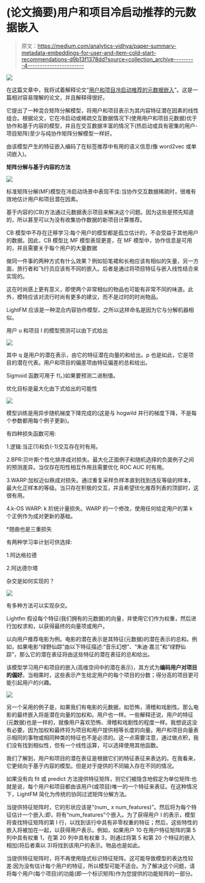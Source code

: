 # (论文摘要)用户和项目冷启动推荐的元数据嵌入

> 原文：<https://medium.com/analytics-vidhya/paper-summary-metadata-embeddings-for-user-and-item-cold-start-recommendations-d9b13f1378dd?source=collection_archive---------4----------------------->

![](img/e0833deea552e93f0f6bf49f619320d1.png)

在这篇文章中，我将试着解释论文“[用户和项目冷启动推荐的元数据嵌入](https://arxiv.org/pdf/1507.08439)”。这是一篇相对容易理解的论文，并且解释得很好。

它提出了一种混合矩阵分解模型，将用户和项目表示为其内容特征潜在因素的线性组合。根据论文，它在冷启动或稀疏交互数据情况下(使用用户和项目元数据)优于协作和基于内容的模型，并且在交互数据丰富的情况下(热启动或具有密集的用户-项目矩阵)至少与纯协作矩阵分解模型一样好。

由该模型产生的特征嵌入编码了在标签推荐中有用的语义信息(像 word2vec 或单词嵌入)。

**矩阵分解与基于内容的方法**

![](img/23f6e8022896517bb8e1484168a398ce.png)

标准矩阵分解(MF)模型在冷启动场景中表现不佳:当协作交互数据稀疏时，很难有效地估计用户和项目潜在因素。

基于内容的(CB)方法通过元数据表示项目来解决这个问题。因为这些是预先知道的，所以甚至可以为没有收集协作数据的新项目计算推荐。

CB 模型中不存在迁移学习:每个用户的模型都是孤立估计的，不会受益于其他用户的数据。因此，CB 模型比 MF 模型表现更差，在 MF 模型中，协作信息是可用的，并且需要关于每个用户的大量数据

做同一件事的两种方式有什么效果？例如铅笔裙和长袍应该有相似的矢量，另一方面，旅行者和飞行员应该有不同的嵌入。后者是通过将项目特征与嵌入线性结合来实现的。

这在时尚感上更有意义，即使两个非常相似的物品也可能有非常不同的味道。此外，模特应该对流行时尚有更多的建议，而不是过时的时尚物品。

LightFM 应该是一种混合内容协作模型，之所以这样命名是因为它与分解机器相似。

用户 u 和项目 I 的模型预测可以由下式给出

![](img/d5a2927097318474f0fdcbaecefdeef5.png)

其中 q 是用户的潜在表示，由它的特征潜在向量的和给出。p 也是如此，它是项目的潜在代表。用户和项目的偏差项由特征偏差的总和给出。

Sigmoid 函数可用于 f(。)如果要预测二进制值。

优化目标是最大化由下式给出的可能性

![](img/e4d86fcb32414ac76399e030e7ffb191.png)

模型训练是用异步随机梯度下降完成的(这是与 hogwild 并行的梯度下降，不是每个参数都用每个例子更新)。

有四种损失函数可用:

1.逻辑:当正(1)和负(-1)交互存在时有用。

2.BPR:贝叶斯个性化排序成对损失。最大化正面例子和随机选择的负面例子之间的预测差异。当仅存在阳性相互作用且需要优化 ROC AUC 时有用。

3.WARP:加权近似秩成对损失。通过重复采样负样本直到找到违反等级的样本，最大化正样本的等级。当只存在积极的交互，并且希望优化推荐列表的顶部时，这很有用。

4.k-OS WARP: k 阶统计量损失。WARP 的一个修改，使用任何给定用户的第 k 个正例作为成对更新的基础。

*翘曲也是三重损失

有两种学习率计划可供选择:

1.阿达格拉德

2.阿达德尔塔

杂交是如何实现的？

![](img/745bb048f97a8a92a34c84732c52fb8a.png)

有多种方法可以实现杂交。

Lightfm 假设每个特征(我们拥有的元数据)的向量，并使用它们作为权重，然后进行加权求和，以获得最终的向量项或用户。

以向用户推荐电影为例。电影的潜在表示是其特征(元数据)的潜在表示的总和。例如，如果电影“绿野仙踪”由以下特征描述:“音乐幻想”、“朱迪·嘉兰”和“绿野仙踪”，那么它的潜在表征将由这些特征的潜在表征的总和给出。

该模型学习用户和项目的嵌入(高维空间中的潜在表示)，其方式为**编码用户对项目的偏好**。当相乘时，这些表示产生给定用户的每个项目的分数；得分高的项目更可能引起用户的兴趣。

![](img/0da375c9793049245f4e4e5f8b33e984.png)

另一个采用的例子是，如果我们有电影的元数据，如恐怖，滑稽和戏剧性。那么电影的最终嵌入将是潜在向量的加权和。用户也一样。一些解释还说，用户的特征(元数据)也是一样的，就像用户喜欢恐怖、滑稽和戏剧性的程度一样。我想说这没有必要。因为加权和最终将为项目和用户提供相等长度的向量。用户和项目向量表示相同的事物或相同种类的特征也不是必须的。这一点需要注意，通过做点积，我们没有找到相似性，但有一个线性运算，可以选择使用其他函数。

我们了解到，用户和项目的潜在表征是根据它们的特征表征来表达的。在我看来，它更倾向于基于内容的模型。但是对于提供的不同输入存在不同的情况。

如果没有向 fit 或 predict 方法提供特征矩阵，则它们被隐含地假定为单位矩阵:也就是说，每个用户和项目都由该用户(或项目)唯一的一个特征来表征。在这种情况下，LightFM 简化为传统的协同过滤矩阵分解方法。

当提供特征矩阵时，它的形状应该是“(num_ <users>x num_features)”。然后将为每个特征估计一个嵌入:即，将有“num_features”个嵌入。为了获得用户 I 的表示，模型将查找特征矩阵的第 I 行，以找到该行中具有非零权重的特征；然后，这些特性的嵌入将被加在一起，以获得用户表示。例如，如果用户 10 在用户特征矩阵的第 5 列中具有权重 1，在第 20 列中具有权重 3，则通过将第 5 和第 20 个特征的嵌入相加(将后者乘以 3)将找到该用户的表示。物品也是如此。</users>

当提供特征矩阵时，将不再使用隐式标识特征矩阵。这可能导致模型的表达性较差:因为没有估计每个用户的特征，所以模型可能不适合。为了解决这个问题，请将每个用户(每个项目)的功能(即一个标识矩阵)作为您提供的功能矩阵的一部分。